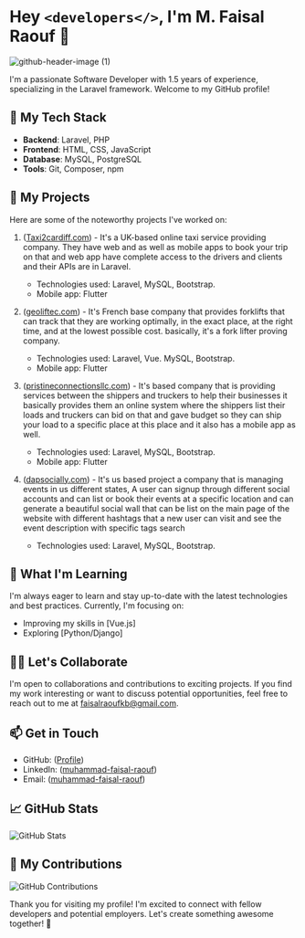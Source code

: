 # Hey <code><developers</></code>, I'm M. Faisal Raouf 👋

![github-header-image (1)](https://github.com/MuhammadFaisalRaouf/MuhammadFaisalRaouf/assets/57754687/16c2197c-c8cb-48e5-8a6c-b9ee99b3bd07)


<!-- ![Profile Banner](url_to_your_banner_image) You can create an attractive banner image to personalize your README -->

I'm a passionate Software Developer with 1.5 years of experience, specializing in the Laravel framework. Welcome to my GitHub profile!

## 🚀 My Tech Stack

- **Backend**: Laravel, PHP
- **Frontend**: HTML, CSS, JavaScript
- **Database**: MySQL, PostgreSQL
- **Tools**: Git, Composer, npm
<!--- **Deployment**: Heroku, AWS -->

## 🔭 My Projects

Here are some of the noteworthy projects I've worked on:

1. ([Taxi2cardiff.com](https://www.taxi2cardiff.com/)) - It's a UK-based online taxi service providing company. They have web and as well as mobile apps to book       your trip on that and web app have complete access to the drivers and clients and their APIs are in Laravel. 
   - Technologies used: Laravel, MySQL, Bootstrap.
   - Mobile app: Flutter
   <!--- ![Project 1 Screenshot](url_to_project_1_screenshot)  You can add a screenshot or demo GIF -->

2. ([geoliftec.com](https://geoliftec.com/)) - It's French base company that provides forklifts that can track that they are working optimally, in the exact         place, at the right time, and at the lowest possible cost. basically, it's a fork lifter proving company.
   - Technologies used: Laravel, Vue. MySQL, Bootstrap.
   - Mobile app: Flutter
   <!-- - ![Project 2 Screenshot](url_to_project_2_screenshot)  You can add a screenshot or demo GIF -->

3.  ([pristineconnectionsllc.com](https://pristineconnectionsllc.com/)) - It's based company that is providing services between the shippers and truckers to help      their businesses it basically provides them an online system where the shippers list their loads and truckers can bid on that and gave budget so they can ship       your load to a specific place at this place and it also has a mobile app as well.
      - Technologies used: Laravel, MySQL, Bootstrap.
      - Mobile app: Flutter
   

4.  ([dapsocially.com](http://dapsocially.com/)) - It's us based project a company that is managing events in us different states, A user can signup through           different social accounts and can list or book their events at a specific location and can generate a beautiful social wall that can be list on the main page       of the website with different hashtags that a new user can visit and see the event description with specific tags search 
    - Technologies used: Laravel, MySQL, Bootstrap.
    

     

## 🌱 What I'm Learning

I'm always eager to learn and stay up-to-date with the latest technologies and best practices. Currently, I'm focusing on:

- Improving my skills in [Vue.js]
- Exploring [Python/Django]

## 👯‍♂️ Let's Collaborate

I'm open to collaborations and contributions to exciting projects. If you find my work interesting or want to discuss potential opportunities, feel free to reach out to me at faisalraoufkb@gmail.com.

## 📫 Get in Touch

- GitHub: ([Profile](https://github.com/MuhammadFaisalRaouf))
- LinkedIn: ([muhammad-faisal-raouf](https://www.linkedin.com/in/muhammad-faisal-raouf/))
- Email: ([muhammad-faisal-raouf](mailto:faisalraoufkb@gmail.com))

## 📈 GitHub Stats

![GitHub Stats](https://github-readme-stats.vercel.app/api?username=MuhammadFaisalRaouf&show_icons=true&hide=contribs&theme=dark)

<!-- Replace "your_username" with your actual GitHub username in the URL above -->

## 🚀 My Contributions

![GitHub Contributions](https://github-readme-streak-stats.herokuapp.com/?user=MuhammadFaisalRaouf&theme=dark)

<!-- Replace "your_username" with your actual GitHub username in the URL above -->

Thank you for visiting my profile! I'm excited to connect with fellow developers and potential employers. Let's create something awesome together! 🚀

